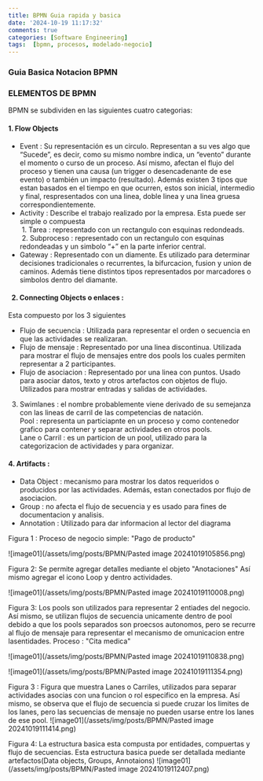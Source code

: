 ```yaml
---
title: BPMN Guia rapida y basica
date: '2024-10-19 11:17:32'
comments: true
categories: [Software Engineering]
tags:  [bpmn, procesos, modelado-negocio]
---
```


 


### Guia Basica Notacion BPMN

  

### ELEMENTOS DE BPMN

  
BPMN se subdividen en las siguientes cuatro categorias:

####   1. Flow Objects

  
- Event : Su representación es un circulo. Representan a su ves algo que “Sucede”, es decir, como su mismo nombre indica, un “evento” durante el momento o curso de un proceso. Así mismo, afectan el flujo del proceso y tienen una causa (un trigger o desencadenante de ese evento) o también un impacto (resultado). Además existen 3 tipos que estan basados en el tiempo en que ocurren, estos son inicial, intermedio y final, respresentados con una linea, doble linea y una linea gruesa correspondientemente.  
- Activity : Describe el trabajo realizado por la empresa. Esta puede ser simple o compuesta  
 1. Tarea : representado con un rectangulo con esquinas redondeads.   
 2. Subproceso : representado con un rectangulo con esquinas redondeadas y un simbolo “+” en la parte inferior central.   
- Gateway : Representado con un diamente. Es utilizado para determinar decisiones tradicionales o recurrentes, la bifurcacion, fusion y union de caminos. Además tiene distintos tipos representados por marcadores o simbolos dentro del diamante.

####    2. Connecting Objects o enlaces : 

Esta compuesto por los 3 siguientes

  
- Flujo de secuencia : Utilizada para representar el orden o secuencia en que las actividades se realizaran.  
- Flujo de mensaje : Representado por una linea discontinua. Utilizada para mostrar el flujo de mensajes entre dos pools los cuales permiten representar a 2 participantes.  
- Flujo de asociacion : Representado por una linea con puntos. Usado para asociar datos, texto y otros artefactos con objetos de flujo. Utilizados para mostrar entradas y salidas de actividades.  
3. Swimlanes : el nombre probablemente viene derivado de su semejanza con las lineas de carril de las competencias de natación.   
Pool : representa un particiapnte en un proceso y como contenedor grafico para contener y separar actividades en otros pools.  
Lane o Carril : es un particion de un pool, utilizado para la categorizacion de actividades y para organizar.

####   4. Artifacts :

  
- Data Object : mecanismo para mostrar los datos requeridos o producidos por las actividades. Además, estan conectados por flujo de asociacion.  
- Group : no afecta el flujo de secuencia y es usado para fines de documentacion y analisis.  
- Annotation : Utilizado para dar informacion al lector del diagrama



Figura 1 : Proceso de negocio simple: "Pago de producto" 


![image01](/assets/img/posts/BPMN/Pasted image 20241019105856.png)

Figura 2: Se permite agregar detalles mediante el objeto "Anotaciones" Así mismo agregar el icono Loop y dentro actividades.

![image01](/assets/img/posts/BPMN/Pasted image 20241019110008.png)

Figura 3: Los pools son utilizados para representar 2 entiades del negocio. Así mismo, se utilizan flujos de secuencia unicamente dentro de pool debido a que los pools separados son proecsos autonomos, pero se recurre al flujo de mensaje para representar el mecanismo de omunicacion entre lasentidades.
Proceso : "Cita medica"

![image01](/assets/img/posts/BPMN/Pasted image 20241019110838.png)

![image01](/assets/img/posts/BPMN/Pasted image 20241019111354.png)
 
Figura 3 : Figura que muestra Lanes o Carriles, utilizados para separar actividades asocias con una funcion o rol especifico en la empresa. Así mismo, se observa que el flujo de secuencia si puede cruzar los limites de los lanes, pero las secuencias de mensaje no pueden usarse entre los lanes de ese pool.
![image01](/assets/img/posts/BPMN/Pasted image 20241019111414.png)

Figura 4: La estructura basica esta compusta por entidades, compuertas y flujo de secuencias. Esta estructura basica puede ser detallada mediante artefactos(Data objects, Groups, Annotaions)
![image01](/assets/img/posts/BPMN/Pasted image 20241019112407.png)


  